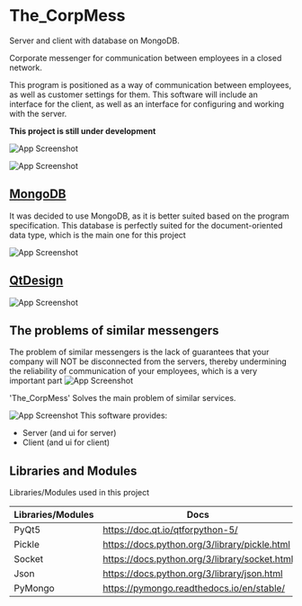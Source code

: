 
# The_CorpMess
Server and client with database on MongoDB.

Corporate messenger for communication between employees in a closed network.

This program is positioned as a way of communication between employees, as well as customer settings for them. This software will include an interface for the client, as well as an interface for configuring and working with the server.

**This project is still under development**

![App Screenshot](https://sun9-29.userapi.com/s/v1/ig2/a-MU-9Iu6W5LvZpT6TkpIfP3qwhG-IVzipQYCy44LFE5Op110yDn31X0uNZO1fpXPditQY5O-3o6ai6VSLIcDefK.jpg?size=1350x773&quality=96&type=album)

![App Screenshot](https://sun9-16.userapi.com/s/v1/ig2/SUI6nEGkFR5-Y-uCCp7dFwI25Fkpq6YeYd5DyZNfiudNcgU_MPeu7lRgDkvBF4djsOxb9-UxQtxQtDZZz8armQZm.jpg?size=1318x771&quality=96&type=album)
## [MongoDB](https://www.mongodb.com/)
It was decided to use MongoDB, as it is better suited based on the program specification. This database is perfectly suited
for the document-oriented data type, which is the main one for this project

![App Screenshot](https://sun9-46.userapi.com/s/v1/ig2/Wj4VBEmYZb2Z_xLbWqNKtwZE0DQElupUmhYX1Nz2qLq1osssJFP6NBlZAQ1QldjtMJk10gT_34q5oKEddFr_ZYSA.jpg?size=1920x1080&quality=96&type=album)
## [QtDesign](https://doc.qt.io/qt-5/qtdesigner-manual.html)

![App Screenshot](https://sun9-77.userapi.com/s/v1/ig2/k15vOmr_svPjJ_fwpsWE_bosY3fDq8RFO6hfZM7mLyQUqXLXtwcxlCzAzG0m93HfUEee3ICv8_PErB1t-sTT4f01.jpg?size=1920x1080&quality=96&type=album)
## The problems of similar messengers
The problem of similar messengers is the lack of guarantees that your company will NOT be disconnected from the servers, thereby undermining the reliability of communication of your employees, which is a very important part
![App Screenshot](https://sun9-84.userapi.com/s/v1/ig2/IxONIRwGj3kVHK-B7_GcGuXDLpamLSR3KV62Onw6DqtQ7P1sEJywCfZ0n_vVfAHk5Yi3vae8fZpQI--42rFU8j43.jpg?size=1850x1080&quality=96&type=album)

'The_CorpMess' Solves the main problem of similar services.


![App Screenshot](https://sun9-64.userapi.com/s/v1/ig2/txEgqz_xDGiYcGOP_G6dVAC2xmcx48JzUfluZ29LKriZ0w-PXL79JUfInkasH6CScMKtdoUxmXiEp9c2xHtVwEY7.jpg?size=1864x1080&quality=96&type=album)
This software provides:
- Server (and ui for server)
- Client (and ui for client)
## Libraries and Modules

Libraries/Modules used in this project

| Libraries/Modules | Docs                                          |
|-------------------|-----------------------------------------------|
| PyQt5             | https://doc.qt.io/qtforpython-5/              |
| Pickle            | https://docs.python.org/3/library/pickle.html |
| Socket            | https://docs.python.org/3/library/socket.html |
| Json              | https://docs.python.org/3/library/json.html   |
| PyMongo           | https://pymongo.readthedocs.io/en/stable/     |


